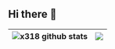 ## Hi there 👋
| <img align="center" src="https://github-readme-stats.vercel.app/api?username=x318&show_icons=true&include_all_commits=true&count_private=true&theme=buefy&hide_border=true" alt="x318 github stats" /> | <img align="center" src="https://github-readme-stats.vercel.app/api/top-langs/?username=x318&layout=compact&theme=buefy&hide_border=true" /> |
| ------------- | ------------- |
